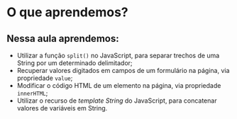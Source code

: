# O que aprendemos?

## Nessa aula aprendemos:

- Utilizar a função `split()` no JavaScript, para separar trechos de uma String por um determinado delimitador;
- Recuperar valores digitados em campos de um formulário na página, via propriedade `value`;
- Modificar o código HTML de um elemento na página, via propriedade `innerHTML`;
- Utilizar o recurso de *template String* do JavaScript, para concatenar valores de variáveis em String.